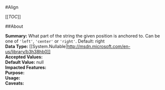 #Align

[[_TOC_]]

##About

**Summary:**  What part of the string the given position is anchored to. Can be one of <code>'left'</code>, <code>'center'</code> or <code>'right'</code>. Default: right   
**Data Type:** [[System.Nullable|http://msdn.microsoft.com/en-us/library/b3h38hb0]]  
**Accepted Values:**   
**Default Value:** null  
**Impacted Features:**   
**Purpose:**   
**Usage:**   
**Caveats:**   

